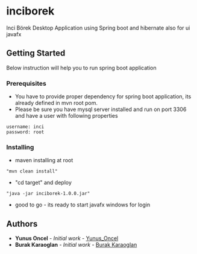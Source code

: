 # inciborek
Inci Börek Desktop Application using Spring boot and hibernate also for ui javafx

## Getting Started
Below instruction will help you to run spring boot application

### Prerequisites
* You have to provide proper dependency for spring boot application, its already defined in mvn root pom.
* Please be sure you have mysql server installed and run on port 3306 and have a user with following properties
```
username: inci
password: root
```
### Installing

* maven installing at root
```
"mvn clean install"
```
* "cd target" and deploy 
```
"java -jar inciborek-1.0.0.jar"
```
* good to go - its ready to start javafx windows for login

## Authors
* **Yunus Oncel** - *Initial work* - [Yunus_Oncel](https://github.com/yunusinwien)
* **Burak Karaoglan** - *Initial work* - [Burak Karaoglan](https://github.com/karaoglan)
